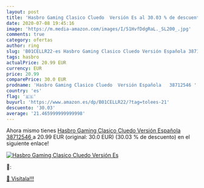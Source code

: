 ```yaml
---
layout: post
title: 'Hasbro Gaming Clasico Cluedo  Versión Es al 30.03 % de descuento'
date: 2020-07-08 19:45:16
image: 'https://m.media-amazon.com/images/I/51HvfDdgRaL._SL200_.jpg'
comments: true
category: ofertas
author: ring
slug: 'B01CELLR22-es Hasbro Gaming Clasico Cluedo Versión Española 38712546'
tags: hasbro
actualPrice: 20.99 EUR
currency: EUR
price: 20.99
comparePrice: 30.0 EUR
prodname: 'Hasbro Gaming Clasico Cluedo  Versión Española   38712546 '
country: 'es'
flag: '🇪🇸'
buyurl: 'https://www.amazon.es/dp/B01CELLR22/?tag=tolees-21'
descuento: '30.03'
average: '21.465999999999998'
---
```


Ahora mismo tienes [Hasbro Gaming Clasico Cluedo  Versión Española   38712546 ](https://www.amazon.es/dp/B01CELLR22/?tag=tolees-21) a 20.99 EUR (original: 30.0 EUR) (30.03 %  de descuento) en el siguiente enlace!

[![Hasbro Gaming Clasico Cluedo  Versión Es](https://m.media-amazon.com/images/I/51HvfDdgRaL._SL200_.jpg)](https://www.amazon.es/dp/B01CELLR22/?tag=tolees-21)

🔎:


[🛒 Visítala!!!](https://www.amazon.es/dp/B01CELLR22/?tag=tolees-21)
